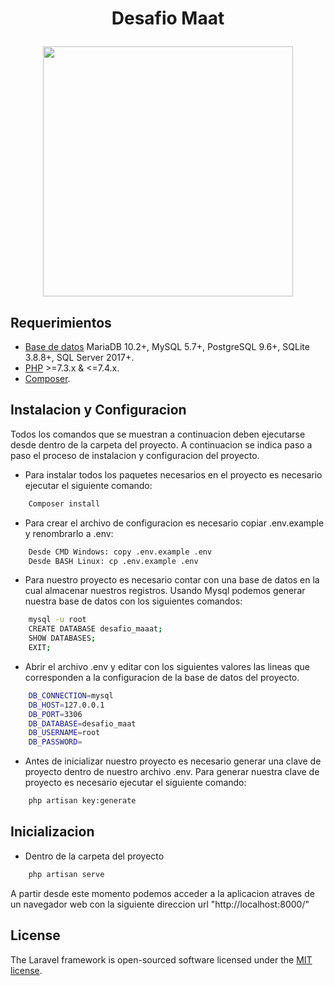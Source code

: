 # <p align="center">Desafio Maat</p>

<p align="center"><a href="https://laravel.com" target="_blank"><img src="https://raw.githubusercontent.com/laravel/art/master/logo-lockup/5%20SVG/2%20CMYK/1%20Full%20Color/laravel-logolockup-cmyk-red.svg" width="400"></a></p>

## Requerimientos

-   [Base de datos](https://laravel.com/docs/9.x/database#introduction) MariaDB 10.2+, MySQL 5.7+, PostgreSQL 9.6+, SQLite 3.8.8+, SQL Server 2017+.
-   [PHP](https://windows.php.net/downloads/releases/archives/) >=7.3.x & <=7.4.x.
-   [Composer](https://getcomposer.org/).

## Instalacion y Configuracion

Todos los comandos que se muestran a continuacion deben ejecutarse desde dentro de la carpeta del proyecto. A continuacion se indica paso a paso el proceso de instalacion y configuracion del proyecto.

-   Para instalar todos los paquetes necesarios en el proyecto es necesario ejecutar el siguiente comando:

```bash
    Composer install
```

-   Para crear el archivo de configuracion es necesario copiar .env.example y renombrarlo a .env:

```bash
    Desde CMD Windows: copy .env.example .env
    Desde BASH Linux: cp .env.example .env
```

-   Para nuestro proyecto es necesario contar con una base de datos en la cual almacenar nuestros registros. Usando Mysql podemos generar nuestra base de datos con los siguientes comandos:

```bash
    mysql -u root
    CREATE DATABASE desafio_maaat;
    SHOW DATABASES;
    EXIT;
```

-   Abrir el archivo .env y editar con los siguientes valores las lineas que corresponden a la configuracion de la base de datos del proyecto.

```bash
    DB_CONNECTION=mysql
    DB_HOST=127.0.0.1
    DB_PORT=3306
    DB_DATABASE=desafio_maat
    DB_USERNAME=root
    DB_PASSWORD=
```

-   Antes de inicializar nuestro proyecto es necesario generar una clave de proyecto dentro de nuestro archivo .env. Para generar nuestra clave de proyecto es necesario ejecutar el siguiente comando:

```bash
    php artisan key:generate
```

## Inicializacion

-   Dentro de la carpeta del proyecto

```bash
    php artisan serve
```

A partir desde este momento podemos acceder a la aplicacion atraves de un navegador web con la siguiente direccion url "http://localhost:8000/"

## License

The Laravel framework is open-sourced software licensed under the [MIT license](https://opensource.org/licenses/MIT).
